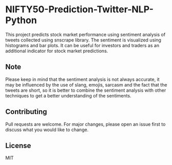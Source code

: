 # NIFTY50-Prediction-Twitter-NLP-Python
This project predicts stock market performance using sentiment analysis of tweets collected using snscrape library. The sentiment is visualized using histograms and bar plots. It can be useful for investors and traders as an additional indicator for stock market predictions.

## Note
Please keep in mind that the sentiment analysis is not always accurate, it may be influenced by the use of slang, emojis, sarcasm and the fact that the tweets are short, so it is better to combine the sentiment analysis with other techniques to get a better understanding of the sentiments.

## Contributing
Pull requests are welcome. For major changes, please open an issue first to discuss what you would like to change.

## License
MIT
